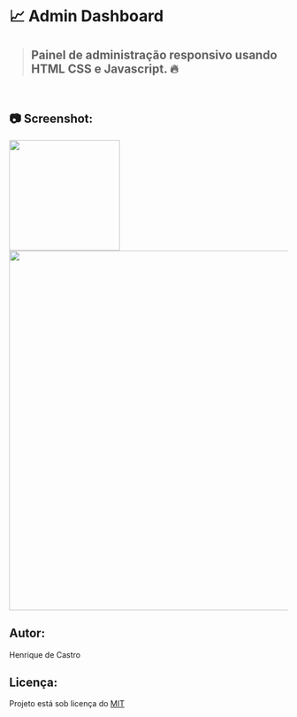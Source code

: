 # 📈 Admin Dashboard

> ## Painel de administração responsivo usando HTML CSS e Javascript. 🔥

<br />

## 📷 Screenshot:

<p float="left">
  <img src="./assets/screenshot/mobile.gif" width="200"/>
  <img src="./assets/screenshot/laptop.gif" width="650" />
</p>

## Autor:

Henrique de Castro

## Licença:

Projeto está sob licença do [MIT](https://opensource.org/licenses/mit-license.php)
